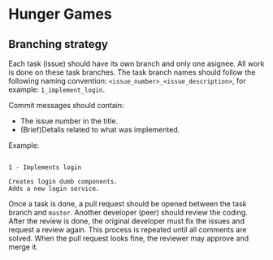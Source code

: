 # Hunger Games

## Branching strategy

Each task (issue) should have its own branch and only one asignee. All work is done on these task branches. The task branch names should follow the following naming convention: `<issue_number>_<issue_description>`, for example: `1_implement_login`.

Commit messages should contain:
 * The issue number in the title.
 * (Brief)Detalis related to what was implemented.

Example:

```

1 - Implements login

Creates login dumb components.
Adds a new login service.

```

Once a task is done, a pull request should be opened between the task branch and `master`. Another developer (peer) should review the coding. After the review is done, the original developer must fix the issues and request a review again. This process is repeated until all comments are solved. When the pull request looks fine, the reviewer may approve and merge it.

